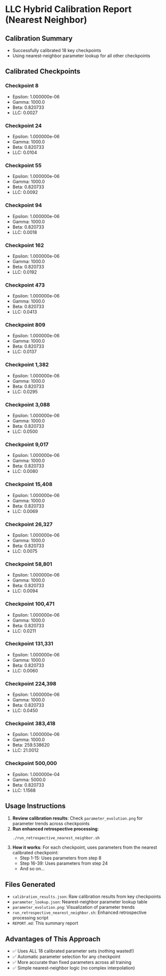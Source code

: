 # LLC Hybrid Calibration Report (Nearest Neighbor)

## Calibration Summary
- Successfully calibrated 18 key checkpoints
- Using nearest-neighbor parameter lookup for all other checkpoints

## Calibrated Checkpoints

### Checkpoint 8
- Epsilon: 1.000000e-06
- Gamma: 1000.0
- Beta: 0.820733
- LLC: 0.0027
### Checkpoint 24
- Epsilon: 1.000000e-06
- Gamma: 1000.0
- Beta: 0.820733
- LLC: 0.0104
### Checkpoint 55
- Epsilon: 1.000000e-06
- Gamma: 1000.0
- Beta: 0.820733
- LLC: 0.0092
### Checkpoint 94
- Epsilon: 1.000000e-06
- Gamma: 1000.0
- Beta: 0.820733
- LLC: 0.0018
### Checkpoint 162
- Epsilon: 1.000000e-06
- Gamma: 1000.0
- Beta: 0.820733
- LLC: 0.0192
### Checkpoint 473
- Epsilon: 1.000000e-06
- Gamma: 1000.0
- Beta: 0.820733
- LLC: 0.0413
### Checkpoint 809
- Epsilon: 1.000000e-06
- Gamma: 1000.0
- Beta: 0.820733
- LLC: 0.0137
### Checkpoint 1,382
- Epsilon: 1.000000e-06
- Gamma: 1000.0
- Beta: 0.820733
- LLC: 0.0295
### Checkpoint 3,088
- Epsilon: 1.000000e-06
- Gamma: 1000.0
- Beta: 0.820733
- LLC: 0.0500
### Checkpoint 9,017
- Epsilon: 1.000000e-06
- Gamma: 1000.0
- Beta: 0.820733
- LLC: 0.0080
### Checkpoint 15,408
- Epsilon: 1.000000e-06
- Gamma: 1000.0
- Beta: 0.820733
- LLC: 0.0069
### Checkpoint 26,327
- Epsilon: 1.000000e-06
- Gamma: 1000.0
- Beta: 0.820733
- LLC: 0.0075
### Checkpoint 58,801
- Epsilon: 1.000000e-06
- Gamma: 1000.0
- Beta: 0.820733
- LLC: 0.0094
### Checkpoint 100,471
- Epsilon: 1.000000e-06
- Gamma: 1000.0
- Beta: 0.820733
- LLC: 0.0211
### Checkpoint 131,331
- Epsilon: 1.000000e-06
- Gamma: 1000.0
- Beta: 0.820733
- LLC: 0.0060
### Checkpoint 224,398
- Epsilon: 1.000000e-06
- Gamma: 1000.0
- Beta: 0.820733
- LLC: 0.0450
### Checkpoint 383,418
- Epsilon: 1.000000e-06
- Gamma: 1000.0
- Beta: 259.538620
- LLC: 21.0012
### Checkpoint 500,000
- Epsilon: 1.000000e-04
- Gamma: 5000.0
- Beta: 0.820733
- LLC: 1.1568

## Usage Instructions

1. **Review calibration results**: Check `parameter_evolution.png` for parameter trends across checkpoints
2. **Run enhanced retrospective processing**:
   ```bash
   ./run_retrospective_nearest_neighbor.sh
   ```
3. **How it works**: For each checkpoint, uses parameters from the nearest calibrated checkpoint:
   - Step 1-15: Uses parameters from step 8
   - Step 16-39: Uses parameters from step 24
   - And so on...

## Files Generated
- `calibration_results.json`: Raw calibration results from key checkpoints
- `parameter_lookup.json`: Nearest-neighbor parameter lookup table
- `parameter_evolution.png`: Visualization of parameter trends
- `run_retrospective_nearest_neighbor.sh`: Enhanced retrospective processing script
- `REPORT.md`: This summary report

## Advantages of This Approach
- ✅ Uses ALL 18 calibrated parameter sets (nothing wasted!)
- ✅ Automatic parameter selection for any checkpoint
- ✅ More accurate than fixed parameters across all training
- ✅ Simple nearest-neighbor logic (no complex interpolation)
